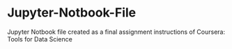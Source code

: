 # Jupyter-Notbook-File
Jupyter Notbook file created as a final assignment instructions of Coursera: Tools for Data Science 
